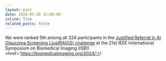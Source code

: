 ```yaml
---
layout: post
date: 2024-05-28 12:00:00
inline: True
related_posts: false
---
```

We were ranked 5th among all 324 participants in the <a href='[#](https://justraigs.grand-challenge.org/)'>Justified Referral in AI Glaucoma Screening (JustRAIGS) challenge</a> at the 21st IEEE International Symposium on Biomedical Imaging (ISBI) <href='https://biomedicalimaging.org/2024/'>!
